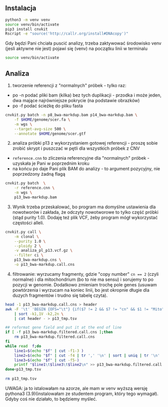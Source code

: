 ## Instalacja
```bash
python3 -m venv venv
source venv/bin/activate
pip3 install cnvkit
Rscript -e "source('http://callr.org/install#DNAcopy')"
```

Gdy będzi Pani chciała puscić analizy, trzeba zaktywować środowisko venv (jesli aktywne nie jest) pojawi się (venv) na początku linii w terminalu
```bash
source venv/bin/activate
``` 

## Analiza
1.  tworzenie referencji z "normalnych" próbek - tylko raz: 
  *  po -n podać pliki bam (kilka) bez tych duplikacji - przodka i może jeden, dwa mające najrówniejsze pokrycie (na podstawie obrazków)  
  *  po -f podać ścieżkę do pliku fasta
    
```bash
cnvkit.py batch -n p8_bwa-markdup.bam p14_bwa-markdup.bam \
    -f $HOME/genome/scer.fa \
    -m wgs \
    --target-avg-size 500 \
    --annotate $HOME/genome/scer.gtf
```
2. analiza próbki p13 z wykorzystaniem gotowej referencji - proszę sobie zrobić skrypt i puszczać w pętli dla wszystkich próbek z CNV  
  * `reference.cnn` to zliczenia referencyjne dla "normalnych" próbek - uzyskała je Pani w poprzednim kroku  
  * na końcu po daje Pani plik BAM do  analizy - to argument pozycyjny, nie poprzedzony żadną flagą  

```bash
cnvkit.py batch  \
    -r reference.cnn \
    -m wgs \
    p13_bwa-markdup.bam
```
3. Wynik trzeba  przeskalować, bo program ma domyślne ustawienia dla nowotworów i zakłada, że odczyty nowotworowe to tylko część próbki (stąd purity 1.0). Dodaję też
   plik VCF, żeby program mógł wykorzystać częstości alleli.
 
```bash 
cnvkit.py call \
    -m clonal \
    --purity 1.0 \
    --ploidy 2 \
    -v analiza_pl_p13.vcf.gz \
    --filter ci \
    p13_bwa-markdup.cns \
    -o p13_bwa-markdup.call.cns
```

4. filtrowanie: wyrzucamy fragmenty, gdzie "copy number" `cn == 2` (czyli normalne) i dla mitochondrium (bo to nie ma sensu) i sorujemy to po pozycji w genomie. Dodatkowo zmieniam trochę pole genes (usuwam powtórzenia i wyrzucam na koniec linii, bo jest okropnie długie dla duzych fragmentów i trudno się tabelę czyta).   

```bash
head -1 p13_bwa-markdup.call.cns > header
awk -F '\t' 'BEGIN {OFS="\t"} {if($7 != 2 && $7 != "cn" && $1 != "Mito") print $0}' p13_bwa-markdup.call.cns \
    | sort -k1,1V -k2,2n \
    | cat header - > p13_tmp.tsv

## reformat gene field and put it at the end of line
if [ -f p13_bwa-markdup.filtered.call.cns ];then
    rm p13_bwa-markdup.filtered.call.cns
fi    
while read  f;do
    line1=$(echo "$f" | cut -f1-3 )
    line2=$(echo "$f" | cut -f4 | tr ',' '\n' | sort | uniq | tr '\n' ',' | sed 's/,$//')
    line3=$(echo "$f" | cut -f5-)
    printf "$line1\t$line3\t$line2\n" >> p13_bwa-markdup.filtered.call.cns
done<p13_tmp.tsv
 
rm p13_tmp.tsv
```

UWAGA: ja to istalowałam na azorze, ale mam w venv wyższą wersję pythona3 (3.9)(instalowałam ze studentem program, który tego wymagał). Gdyby coś nie działało, to będziemy myśleć.  
